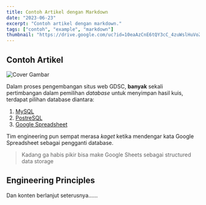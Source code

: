 ```yaml
---
title: Contoh Artikel dengan Markdown
date: "2023-06-23"
excerpt: "Contoh artikel dengan markdown."
tags: ["contoh", "example", "markdown"]
thumbnail: "https://drive.google.com/uc?id=10eaAzCnE6tQY3cC_4zuWslHuVoZCtoXs"
---
```


## Contoh Artikel

![Cover Gambar](https://drive.google.com/uc?id=10eaAzCnE6tQY3cC_4zuWslHuVoZCtoXs)

Dalam proses pengembangan situs web GDSC, **banyak** sekali pertimbangan dalam pemilihan _database_ untuk menyimpan hasil kuis, terdapat pilihan database diantara:

1. [MySQL](mysql.com)
2. [PostreSQL](posgres:co)
3. [Google Spreadsheet](https://docs.google.com)

Tim engineering pun sempat merasa _kaget_ ketika mendengar kata Google Spreadsheet sebagai pengganti database.

> Kadang ga habis pikir bisa make Google Sheets sebagai structured data storage

## Engineering Principles

Dan konten berlanjut seterusnya......
